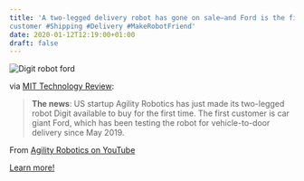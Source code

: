 ```yaml
---
title: 'A two-legged delivery robot has gone on sale—and Ford is the first
customer #Shipping #Delivery #MakeRobotFriend'
date: 2020-01-12T12:19:00+01:00
draft: false
---
```


![Digit robot ford](https://cdn-blog.adafruit.com/uploads/2020/01/digit-robot-ford.jpg "digit-robot-ford.jpg")

via [MIT Technology Review](https://www.technologyreview.com/f/615010/a-two-legged-delivery-robot-has-gone-on-saleand-ford-is-the-first-customer/):

> **The news**: US startup Agility Robotics has just made its two-legged robot Digit available to buy for the first time. The first customer is car giant Ford, which has been testing the robot for vehicle-to-door delivery since May 2019.

From [Agility Robotics on YouTube](https://youtu.be/LSk8uCHN5CY)

[Learn more!](https://www.technologyreview.com/f/615010/a-two-legged-delivery-robot-has-gone-on-saleand-ford-is-the-first-customer/)